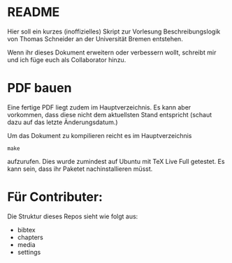 # README #

Hier soll ein kurzes (inoffizielles) Skript zur Vorlesung Beschreibungslogik von Thomas Schneider an der Universität Bremen entstehen.  

Wenn ihr dieses Dokument erweitern oder verbessern wollt, schreibt mir und ich füge euch als Collaborator hinzu.

# PDF bauen #

Eine fertige PDF liegt zudem im Hauptverzeichnis. Es kann aber vorkommen, dass diese nicht dem aktuellsten Stand entspricht (schaut dazu auf das letzte Änderungsdatum.)

Um das Dokument zu kompilieren reicht es im Hauptverzeichnis 

```
make
```

aufzurufen. Dies wurde zumindest auf Ubuntu mit TeX Live Full getestet. Es kann sein, dass ihr Paketet nachinstallieren müsst.

# Für Contributer: #

Die Struktur dieses Repos sieht wie folgt aus:

* bibtex
* chapters
* media
* settings



